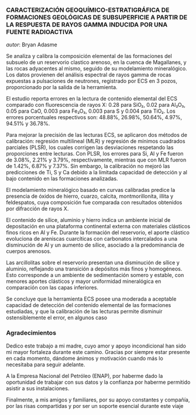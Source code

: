 ### CARACTERIZACIÓN GEOQUÍMICO-ESTRATIGRÁFICA DE FORMACIONES GEOLÓGICAS DE SUBSUPERFICIE A PARTIR DE LA RESPUESTA DE RAYOS GAMMA INDUCIDA POR UNA FUENTE RADIOACTIVA

*autor*: Bryan Adasme

Se analiza y calibra la composición elemental de las formaciones del subsuelo de un reservorio clastico arenoso, 
en la cuenca de Magallanes, y las rocas adyacentes al mismo, seguido de su modelamiento mineralógico. 
Los datos provienen del análisis espectral de rayos gamma de rocas expuestas a pulsaciones 
de neutrones, registrado por ECS en 3 pozos, proporcionado por la salida de la herramienta.


El estudio reporta errores en la lectura de contenido elemental del ECS comparado con 
fluorescencia de rayos X: 0.28 para SiO₂, 0.02 para Al₂O₃, 0.05 para CaO, 0.003 para Fe₂O₃, 0.003 
para S y 0.004 para TiO₂. Los errores porcentuales respectivos son: 48.88%, 26.98%, 50.64%, 
4.97%, 94.51% y 36.78%.


Para mejorar la precisión de las lecturas ECS, se aplicaron dos métodos de calibración: 
regresión multilineal (MLR) y regresión de mínimos cuadrados parciales (PLSR), 
los cuales corrigen las desviaciones respetando las proporciones entre lecturas.
Con PLSR, los errores para Si, Al y Fe fueron de 3.08%, 2.21% y 3.79%, respectivamente, 
mientras que con MLR fueron de 1.42%, 6.87% y 7.37%. Sin embargo, la calibración no mejoró las predicciones de Ti, S y Ca 
debido a la limitada capacidad de detección y al bajo contenido en las formaciones analizadas.


El modelamiento mineralógico basado en curvas calibradas predice la presencia de óxidos 
de hierro, cuarzo, calcita, montmorillonita, illita y feldespatos, cuya composición fue comparada 
con resultados obtenidos por difracción de rayos X.

El contenido de sílice, aluminio y hierro indica un ambiente inicial de depositación en una 
plataforma continental externa con materiales clásticos finos ricos en Al y Fe. 
Durante la formación del reservorio, el aporte clástico evoluciona de areniscas cuarcíticas 
con carbonatos intercalados a una disminución de Al y un aumento de sílice, asociado a la predominancia de cuerpos 
arenosos.

Las arcillolitas sobre el reservorio presentan una disminución de sílice y aluminio, 
reflejando una transición a depósitos más finos y homogéneos. Esto corresponde a un ambiente de 
sedimentación somero y estable, con menores aportes clásticos y mayor uniformidad mineralógica 
en comparación con las capas inferiores.

Se concluye que la herramienta ECS posee una moderada a aceptable capacidad de detección del
contenido elemental de las formaciones estudiadas, y que la calibración de las lecturas 
permite disminuir ostensiblemente el error, en algunos caso


### Agradecimientos

Dedico este trabajo a mi madre, cuyo amor y apoyo incondicional han sido mi mayor fortaleza 
durante este camino. Gracias por siempre estar presente en cada momento, dándome ánimos 
y motivación cuando más lo necesitaba para seguir adelante.

A la Empresa Nacional del Petróleo (ENAP), por haberme dado la oportunidad de trabajar 
con sus datos y la confianza por haberme permitido asistir a sus instalaciones. 


Finalmente, a mis amigos y familiares, por su apoyo constantes y compañía, por las risas 
compartidas y por ser un soporte esencial durante este viaje
